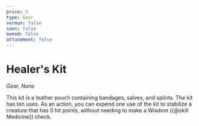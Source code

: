 ```yaml
---
price: 5
type: Gear
vermun: false
seen: false
owned: false
attunement: false
---
```

# Healer's Kit

*Gear, None*

This kit is a leather pouch containing bandages, salves, and splints. The kit has ten uses. As an action, you can expend one use of the kit to stabilize a creature that has 0 hit points, without needing to make a Wisdom ({@skill Medicine}) check.